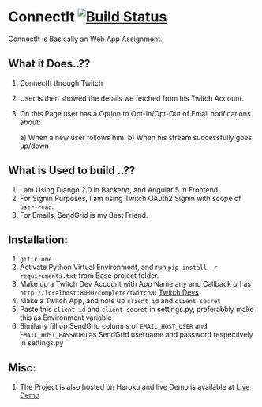# ConnectIt [![Build Status](https://travis-ci.org/deepak1725/connectit.svg?branch=master)](https://travis-ci.org/deepak1725/connectit)

ConnectIt is Basically an Web App Assignment.

## What it Does..??
1. ConnectIt through Twitch
2. User is then showed the details we fetched from his Twitch Account.
3. On this Page user has a Option to Opt-In/Opt-Out of Email notifications about:

    a) When a new user follows him.
    b) When his stream successfully goes up/down
    
## What is Used to build ..??
1. I am Using Django 2.0 in Backend, and Angular 5 in Frontend.
2. For Signin Purposes, I am using Twitch OAuth2 Signin with scope of `user-read`.
3. For Emails, SendGrid is my Best Friend.

## Installation:

1. `git clone`
2. Activate Python Virtual Environment, and run `pip install -r requirements.txt` from Base project folder.
2. Make up a Twitch Dev Account with App Name any and Callback url as `http://localhost:8000/complete/twitch`at [Twitch Devs](https://dev.twitch.tv/)
3. Make a Twitch App, and note up `client id` and `client secret`
4. Paste this `client id` and `client secret` in settings.py, preferabbly make this as Environment variable
5. Similarly fill up SendGrid columns of `EMAIL_HOST_USER` and `EMAIL_HOST_PASSWORD` as SendGrid username and password respectively in settings.py

## Misc:
1. The Project is also hosted on Heroku and live Demo is available at [Live Demo](https://letsconnectit.herokuapp.com)

